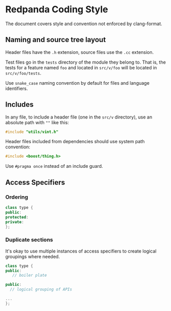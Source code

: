 # Redpanda Coding Style

The document covers style and convention not enforced by clang-format.

## Naming and source tree layout

Header files have the `.h` extension, source files use the `.cc` extension.

Test files go in the `tests` directory of the module they belong to. That is,
the tests for a feature named `foo` and located in `src/v/foo` will be located
in `src/v/foo/tests`.

Use `snake_case` naming convention by default for files and language identifiers.

## Includes

In any file, to include a header file (one in the `src/v` directory), use an
absolute path with `""` like this:

```c++
#include "utils/vint.h"
```

Header files included from dependencies should use system path convention:

```c++
#include <boost/thing.h>
```

Use `#pragma once` instead of an include guard.

## Access Specifiers

### Ordering

```c++
class type {
public:
protected:
private:
};
```

### Duplicate sections

It's okay to use multiple instances of access specifiers to create logical groupings where needed.

```c++
class type {
public:
   // boiler plate

public:
  // logical grouping of APIs

...
};
```
